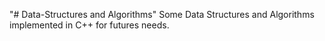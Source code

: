 "# Data-Structures and Algorithms" 
Some Data Structures and Algorithms implemented in C++ for futures needs.